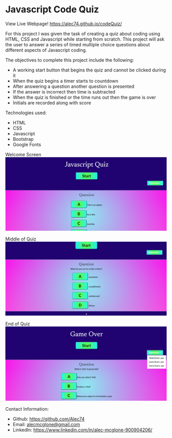 # Javascript Code Quiz
View Live Webpage!
https://alec74.github.io/codeQuiz/


For this project I was given the task of creating a quiz about coding using HTML, CSS and Javascript while starting from scratch. This project will ask the user to answer a series of timed multiple choice questions about different aspects of Javascript coding.

The objectives to complete this project include the following:
* A working start button that begins the quiz and cannot be clicked during it
* When the quiz begins a timer starts to countdown
* After answering a question another question is presented
* If the answer is incorrect then time is subtracted
* When the quiz is finished or the time runs out then the game is over
* Initials are recorded along with score

Technologies used:
* HTML
* CSS
* Javascript
* Bootstrap
* Google Fonts

Welcome Screen
![image of webpage start](images/demoStart.png)

Middle of Quiz
![image of webpage middle](images/demoMiddle.png)

End of Quiz
![image of webpage end](images/demoFinish.png)


Contact Information:
* Github: https://github.com/Alec74
* Email: alecmcglone@gmail.com
* LinkedIn: https://www.linkedin.com/in/alec-mcglone-900904206/